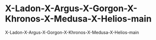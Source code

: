 # X-Ladon-X-Argus-X-Gorgon-X-Khronos-X-Medusa-X-Helios-main
X-Ladon-X-Argus-X-Gorgon-X-Khronos-X-Medusa-X-Helios-main
